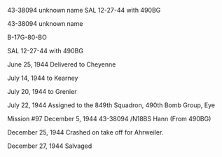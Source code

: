





43-38094 unknown name SAL 12-27-44 with 490BG






 




43-38094 unknown name

B-17G-80-BO

SAL 12-27-44 with 490BG

June 25, 1944 Delivered to Cheyenne

July 14, 1944 to Kearney

July 20, 1944 to Grenier

July 22, 1944 Assigned to the 849th Squadron, 490th
Bomb Group, Eye

Mission #97 December 5, 1944 43-38094 /N18BS
Hann
(From 490BG)

December 25, 1944 Crashed on take off for Ahrweiler.

December 27, 1944 Salvaged




